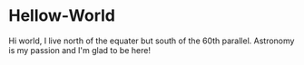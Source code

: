 # Hellow-World

Hi world, I live north of the equater but south of the 60th parallel. Astronomy is my passion and I'm glad to be here!
